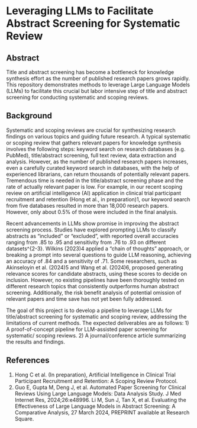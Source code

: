 # Leveraging LLMs to Facilitate Abstract Screening for Systematic Review

## Abstract 
Title and abstract screening has become a bottleneck for knowledge synthesis effort as the number of published research papers grows rapidly. This repository demonstrates methods to leverage Large Language Models (LLMs) to facilitate this crucial but labor intensive step of title and abstract screening for conducting systematic and scoping reviews.


## Background
Systematic and scoping reviews are crucial for synthesizing research findings on various topics and guiding future research. A typical systematic or scoping review that gathers relevant papers for knowledge synthesis involves the following steps: keyword search on research databases (e.g. PubMed), title/abstract screening, full text review, data extraction and analysis. However, as the number of published research papers increases, even a carefully curated keyword search in databases, with the help of experienced librarians, can return thousands of potentially relevant papers. Tremendous time is needed in the title/abstract screening phase and the rate of actually relevant paper is low. For example, in our recent scoping review on artificial intelligence (AI) application in clinical trial participant recruitment and retention (Hong et al., in preparation)1, our keyword search from five databases resulted in more than 18,000 research papers. However, only about 0.5% of those were included in the final analysis. 


Recent advancements in LLMs show promise in improving the abstract screening process. Studies have explored prompting LLMs to classify abstracts as “included” or “excluded”, with reported overall accuracies ranging from .85 to .95 and sensitivity from .76 to .93 on different datasets^{2-3}. Wilkins (2023)4 applied a  “chain of thoughts” approach, or breaking a prompt into several questions to guide LLM reasoning, achieving an accuracy of .84 and a sensitivity of .71. Some researchers, such as Akinseloyin et al. (2024)5 and Wang et al. (2024)6, proposed generating relevance scores for candidate abstracts, using these scores to decide on inclusion. However, no existing pipelines have been thoroughly tested on different research topics that consistently outperforms human abstract screening. Additionally, the risk benefit analysis of potential omission of relevant papers and time save has not yet been fully addressed.


The goal of this project is to develop a pipeline to leverage LLMs for title/abstract screening for systematic and scoping review, addressing the limitations of current methods.  The expected deliverables are as follows: 1) A proof-of-concept pipeline for LLM-assisted paper screening for systematic/ scoping reviews. 2) A journal/conference article summarizing the results and findings.

## References

1. Hong C et al. (In preparation), Artificial Intelligence in Clinical Trial Participant Recruitment and Retention: A Scoping Review Protocol.
2. Guo E, Gupta M, Deng J, et al. Automated Paper Screening for Clinical Reviews Using Large Language Models: Data Analysis Study. J Med Internet Res, 2024;26:e48996.
Li M, Sun J, Tan X, et al. Evaluating the Effectiveness of Large Language Models in Abstract Screening: A Comparative Analysis, 27 March 2024, PREPRINT available at Research Square.
